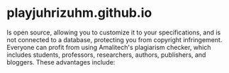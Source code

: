 # playjuhrizuhm.github.io
Is open source, allowing you to customize it to your specifications, and is not connected to a database, protecting you from copyright infringement. Everyone can profit from using Amalitech's plagiarism checker, which includes students, professors, researchers, authors, publishers, and bloggers. These advantages include: 
